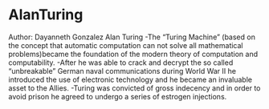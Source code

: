 # AlanTuring
Author: Dayanneth Gonzalez
Alan Turing
-The “Turing Machine” (based on the concept that automatic computation can not solve all mathematical problems)became the foundation of the modern theory of computation and computability.
-After he was able to crack and decrypt the so called “unbreakable” German naval communications during World War II he introduced the use of electronic technology and he became an invaluable asset to the Allies.
-Turing was convicted of gross indecency and in order to avoid prison he agreed to undergo a series of estrogen injections.
